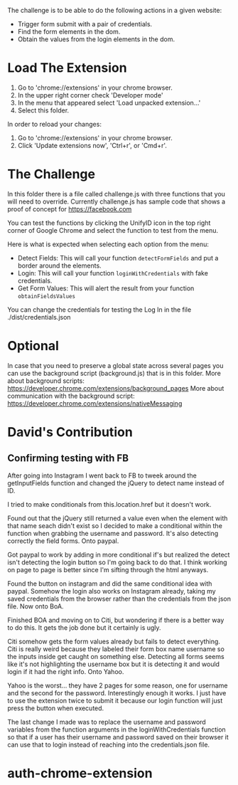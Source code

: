 The challenge is to be able to do the following actions in a given website:
 * Trigger form submit with a pair of credentials.
 * Find the form elements in the dom.
 * Obtain the values from the login elements in the dom.

# Load The Extension

1. Go to 'chrome://extensions' in your chrome browser.
2. In the upper right corner check 'Developer mode'
3. In the menu that appeared select 'Load unpacked extension...'
4. Select this folder.

In order to reload your changes:
1. Go to 'chrome://extensions' in your chrome browser.
2. Click 'Update extensions now', 'Ctrl+r', or 'Cmd+r'.


# The Challenge

In this folder there is a file called challenge.js with three functions that you will need to override.
Currently challenge.js has sample code that shows a proof of concept for https://facebook.com

You can test the functions by clicking the UnifyID icon in the top right corner of Google Chrome and select the function
to test from the menu.

Here is what is expected when selecting each option from the menu:
 * Detect Fields: This will call your function `detectFormFields` and put a border around the elements.
 * Login: This will call your function `loginWithCredentials` with fake credentials.
 * Get Form Values: This will alert the result from your function `obtainFieldsValues`

You can change the credentials for testing the Log In in the file ./dist/credentials.json

# Optional

In case that you need to preserve a global state across several pages you can use the background script (background.js)
that is in this folder.
More about background scripts: https://developer.chrome.com/extensions/background_pages
More about communication with the background script: https://developer.chrome.com/extensions/nativeMessaging

# David's Contribution

## Confirming testing with FB

After going into Instagram I went back to FB to tweek around the getInputFields function and changed the jQuery to detect name instead of ID.

I tried to make conditionals from this.location.href but it doesn't work.

Found out that the jQuery still returned a value even when the element with that name seach didn't exist so I decided to make a conditional within the function when grabbing the username and password. It's also detecting correctly the field forms. Onto paypal.

Got paypal to work by adding in more conditional if's but realized the detect isn't detecting the login button so I'm going back to do that. I think working on page to page is better since I'm sifting through the html anyways.

Found the button on instagram and did the same conditional idea with paypal. Somehow the login also works on Instagram already, taking my saved credentials from the browser rather than the credentials from the json file. Now onto BoA.

Finished BOA and moving on to Citi, but wondering if there is a better way to do this. It gets the job done but it certainly is ugly.

Citi somehow gets the form values already but fails to detect everything. Citi is really weird because they labeled their form box name username so the inputs inside get caught on something else. Detecting all forms seems like it's not highlighting the username box but it is detecting it and would login if it had the right info. Onto Yahoo.

Yahoo is the worst... they have 2 pages for some reason, one for username and the second for the password.
Interestingly enough it works. I just have to use the extension twice to submit it because our login function will just press the button when executed.

The last change I made was to replace the username and password variables from the function arguments in the loginWithCredentials function so that if a user has their username and password saved on their browser it can use that to login instead of reaching into the credentials.json file.
# auth-chrome-extension
